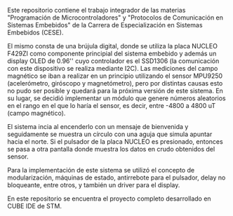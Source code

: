 Este repositorio contiene el trabajo integrador de las materias "Programación de Microcontroladores" y "Protocolos de Comunicación en Sistemas Embebidos" de la Carrera de Especialización en Sistemas Embebidos (CESE). 

El mismo consta de una brújula digital, donde se utiliza la placa NUCLEO F429ZI como componente principial del sistema embebido y además un display OLED de 0.96'' cuyo controlador es el SSD1306 (la comunicación con este dispositivo se realiza mediante I2C). Las mediciones del campo magnético se iban a realizar en un principio utilizando el sensor MPU9250 (acelerómetro, giróscopo y magnetómetro), pero por distintas causas esto no pudo ser posible y quedará para la próxima versión de este sistema. En su lugar, se decidió implementar un módulo que genere números aleatorios en el rango en el que lo haría el sensor, es decir, entre -4800 a 4800 uT (campo magnético). 

El sistema incia al encenderlo con un mensaje de bienvenida y seguidamente se muestra un círculo con una aguja que simula apuntar hacia el norte. Si el pulsador de la placa NUCLEO es presionado, entonces se pasa a otra pantalla donde muestra los datos en crudo obtenidos del sensor. 

Para la implementación de este sistema se utilizó el concepto de modularización, máquinas de estado, antirrebote para el pulsador, delay no bloqueante, entre otros, y también un driver para el display.

En este repositorio se encuentra el proyecto completo desarrollado en CUBE IDE de STM.
